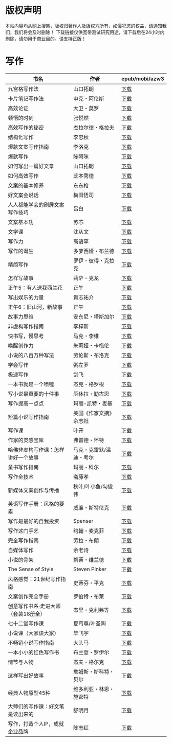 # 版权声明

本站内容均从网上搜集，版权归著作人及版权方所有，如侵犯您的权益，请通知我们，我们将会及时删除！ 下载链接仅供宽带测试研究用途，请下载后在24小时内删除，请勿用于商业目的。请支持正版！

# 写作

| 书名 | 作者 | epub/mobi/azw3 |
| --- | --- | --- |
| 九宫格写作法 | 山口拓朗 | [下载](https://url89.ctfile.com/f/31084289-1375508920-0056c2?p=8866) |
| 卡片笔记写作法 | 申克・阿伦斯 | [下载](https://url89.ctfile.com/f/31084289-1375509484-b4866a?p=8866) |
| 高效论证 | 大卫・莫罗 | [下载](https://url89.ctfile.com/f/31084289-1375510426-a96479?p=8866) |
| 顿悟的时刻 | 张悦然 | [下载](https://url89.ctfile.com/f/31084289-1357002361-5fc211?p=8866) |
| 高效写作的秘密 | 杰拉尔德・格拉夫 | [下载](https://url89.ctfile.com/f/31084289-1357001641-466852?p=8866) |
| 结构化写作 | 李忠秋 | [下载](https://url89.ctfile.com/f/31084289-1357001017-74cf23?p=8866) |
| 爆款文案写作指南 | 李洛克 | [下载](https://url89.ctfile.com/f/31084289-1357000411-b40ddd?p=8866) |
| 爆款写作 | 陈阿咪 | [下载](https://url89.ctfile.com/f/31084289-1357000342-ae106c?p=8866) |
| 如何写出一篇好文章 | 山口拓朗 | [下载](https://url89.ctfile.com/f/31084289-1356995383-8fa7c9?p=8866) |
| 如何高效写作 | 芝本秀德 | [下载](https://url89.ctfile.com/f/31084289-1356995110-b7a712?p=8866) |
| 文案的基本修养 | 东东枪 | [下载](https://url89.ctfile.com/f/31084289-1356994918-cff19c?p=8866) |
| 好文案会说话 | 梅田悟司 | [下载](https://url89.ctfile.com/f/31084289-1356994906-f67e3a?p=8866) |
| 人人都能学会的刷屏文案写作技巧 | 吕白 | [下载](https://url89.ctfile.com/f/31084289-1356990883-6f9bde?p=8866) |
| 文案基本功 | 苏芯 | [下载](https://url89.ctfile.com/f/31084289-1356987490-037286?p=8866) |
| 文学课 | 沈从文 | [下载](https://url89.ctfile.com/f/31084289-1356986485-1c1bd5?p=8866) |
| 写作力 | 高语罕 | [下载](https://url89.ctfile.com/f/31084289-1356983338-8f2105?p=8866) |
| 写作的诞生 | 多萝西娅・布兰德 | [下载](https://url89.ctfile.com/f/31084289-1356983179-258589?p=8866) |
| 精简写作 | 罗伊・彼得・克拉克 | [下载](https://url89.ctfile.com/f/31084289-1357054480-b67e25?p=8866) |
| 怎样写故事 | 莉萨・克龙 | [下载](https://url89.ctfile.com/f/31084289-1357054225-f88c8b?p=8866) |
| 正午5：有人送我西兰花 | 正午 | [下载](https://url89.ctfile.com/f/31084289-1357052992-b766ed?p=8866) |
| 写出娱乐的力量 | 貴志祐介 | [下载](https://url89.ctfile.com/f/31084289-1357052950-ffb7f3?p=8866) |
| 正午6：旧山河，新故事 | 正午 | [下载](https://url89.ctfile.com/f/31084289-1357052929-61e3c3?p=8866) |
| 故事力思维 | 安东尼・塔斯加尔 | [下载](https://url89.ctfile.com/f/31084289-1357049281-f20647?p=8866) |
| 非虚构写作指南 | 李梓新 | [下载](https://url89.ctfile.com/f/31084289-1357046785-ed2ee0?p=8866) |
| 快书写，慢思考 | 马克・李维 | [下载](https://url89.ctfile.com/f/31084289-1357045027-424d69?p=8866) |
| 唤醒创作力 | 朱莉娅・卡梅伦 | [下载](https://url89.ctfile.com/f/31084289-1357044856-c10ec4?p=8866) |
| 小说的八百万种写法 | 劳伦斯・布洛克 | [下载](https://url89.ctfile.com/f/31084289-1357039474-4b3e24?p=8866) |
| 学会写作 | 粥左罗 | [下载](https://url89.ctfile.com/f/31084289-1357037431-c84db9?p=8866) |
| 极速写作 | 剑飞 | [下载](https://url89.ctfile.com/f/31084289-1357034674-856435?p=8866) |
| 一本书就是一个喷嚏 | 杰克・格罗根 | [下载](https://url89.ctfile.com/f/31084289-1357033873-d0d32c?p=8866) |
| 写小说最重要的十件事 | 厄休拉・勒古恩 | [下载](https://url89.ctfile.com/f/31084289-1357033486-6785a3?p=8866) |
| 写作提高一点点 | 玛丽-凯特・麦基 | [下载](https://url89.ctfile.com/f/31084289-1357033330-7c6a2b?p=8866) |
| 短篇小说写作指南 | 美国《作家文摘》杂志社 | [下载](https://url89.ctfile.com/f/31084289-1357033153-79face?p=8866) |
| 写作课 | 叶开 | [下载](https://url89.ctfile.com/f/31084289-1357030036-d3ec1e?p=8866) |
| 作家的灵感宝库 | 弗雷德・怀特 | [下载](https://url89.ctfile.com/f/31084289-1357030024-32c3ab?p=8866) |
| 哈佛非虚构写作课：怎样讲好一个故事 | 马克・克雷默/温迪・考尔 | [下载](https://url89.ctfile.com/f/31084289-1357027537-a21903?p=8866) |
| 童书写作指南 | 玛丽・科尔 | [下载](https://url89.ctfile.com/f/31084289-1357026970-0605e8?p=8866) |
| 写作全技术 | 斋藤孝 | [下载](https://url89.ctfile.com/f/31084289-1357025719-d465f4?p=8866) |
| 新媒体文案创作与传播 | 秋叶/叶小鱼/勾俊伟 | [下载](https://url89.ctfile.com/f/31084289-1357025605-183333?p=8866) |
| 英语写作手册：风格的要素 | 威廉・斯特伦克 | [下载](https://url89.ctfile.com/f/31084289-1357024117-f9611c?p=8866) |
| 写作是最好的自我投资 | Spenser | [下载](https://url89.ctfile.com/f/31084289-1357023547-075742?p=8866) |
| 写作这门手艺 | 约翰・麦克菲 | [下载](https://url89.ctfile.com/f/31084289-1357023196-9d8958?p=8866) |
| 完全写作指南 | 劳拉・布朗 | [下载](https://url89.ctfile.com/f/31084289-1357023043-87c82d?p=8866) |
| 自媒体写作 | 余老诗 | [下载](https://url89.ctfile.com/f/31084289-1357023055-a42878?p=8866) |
| 小说的骨架 | 凯蒂・维兰德 | [下载](https://url89.ctfile.com/f/31084289-1357022875-616a5b?p=8866) |
| The Sense of Style | Steven Pinker | [下载](https://url89.ctfile.com/f/31084289-1357021594-60f68e?p=8866) |
| 风格感觉：21世纪写作指南 | 史蒂芬・平克 | [下载](https://url89.ctfile.com/f/31084289-1357020082-efde84?p=8866) |
| 文案创作完全手册 | 罗伯特・布莱 | [下载](https://url89.ctfile.com/f/31084289-1357020019-128e2e?p=8866) |
| 创意写作书系·走进大师（套装18册全） | 杰里・克利弗等 | [下载](https://url89.ctfile.com/f/31084289-1357017733-0f8010?p=8866) |
| 七十二堂写作课 | 夏丏尊/叶圣陶  | [下载](https://url89.ctfile.com/f/31084289-1357017064-cd4bac?p=8866) |
| 小说课（大家读大家） | 毕飞宇 | [下载](https://url89.ctfile.com/f/31084289-1357016464-4c0336?p=8866) |
| 不畅销小说写作指南 | 大头马 | [下载](https://url89.ctfile.com/f/31084289-1357015129-764c03?p=8866) |
| 一本小小的红色写作书 | 布兰登・罗伊尔 | [下载](https://url89.ctfile.com/f/31084289-1357012708-71ba79?p=8866) |
| 情节与人物 | 杰夫・格尔克 | [下载](https://url89.ctfile.com/f/31084289-1357011055-c9592f?p=8866) |
| 这样写出好故事 | 詹姆斯・斯科特・贝尔 | [下载](https://url89.ctfile.com/f/31084289-1357011034-28e8b6?p=8866) |
| 经典人物原型45种 | 维多利亚・林恩・施密特 | [下载](https://url89.ctfile.com/f/31084289-1357009963-96a3a8?p=8866) |
| 大师们的写作课：好文笔是读出来的 | 舒明月 | [下载](https://url89.ctfile.com/f/31084289-1357008586-9602d1?p=8866) |
| 写作，打造个人IP，成就企业品牌 | 陈志红 | [下载](https://url89.ctfile.com/f/31084289-1357004692-21657a?p=8866) |
